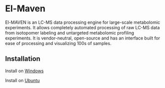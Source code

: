 El-Maven
=====

El-MAVEN is an LC-MS data processing engine for large-scale metabolomic experiments. It allows completely automated processing of raw LC-MS data from isotopomer labeling and untargeted metabolomic profiling experiments. It is vendor-neutral, open-source and has an interface built for ease of processing and visualizing 100s of samples.


## Installation
Install on [Windows](https://elucidatainc.github.io/ElMaven/main/2016/02/12/ubuntu-installation.html)

Install on [Ubuntu](https://elucidatainc.github.io/ElMaven/main/2016/02/12/ubuntu-installation.html)
